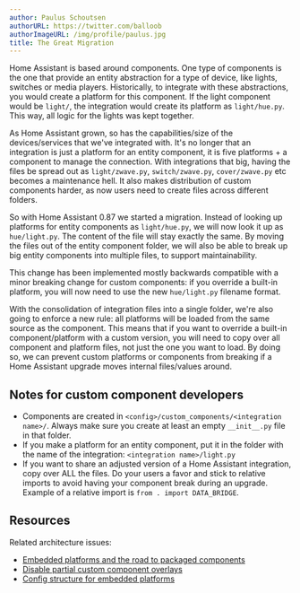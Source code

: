 ```yaml
---
author: Paulus Schoutsen
authorURL: https://twitter.com/balloob
authorImageURL: /img/profile/paulus.jpg
title: The Great Migration
---
```


Home Assistant is based around components. One type of components is the one that provide an entity abstraction for a type of device, like lights, switches or media players. Historically, to integrate with these abstractions, you would create a platform for this component. If the light component would be `light/`, the integration would create its platform as `light/hue.py`. This way, all logic for the lights was kept together.

As Home Assistant grown, so has the capabilities/size of the devices/services that we've integrated with. It's no longer that an integration is just a platform for an entity component, it is five platforms + a component to manage the connection. With integrations that big, having the files be spread out as `light/zwave.py`, `switch/zwave.py`, `cover/zwave.py` etc becomes a maintenance hell. It also makes distribution of custom components harder, as now users need to create files across different folders.

So with Home Assistant 0.87 we started a migration. Instead of looking up platforms for entity components as `light/hue.py`, we will now look it up as `hue/light.py`. The content of the file will stay exactly the same. By moving the files out of the entity component folder, we will also be able to break up big entity components into multiple files, to support maintainability.

This change has been implemented mostly backwards compatible with a minor breaking change for custom components: if you override a built-in platform, you will now need to use the new `hue/light.py` filename format.

With the consolidation of integration files into a single folder, we're also going to enforce a new rule: all platforms will be loaded from the same source as the component. This means that if you want to override a built-in component/platform with a custom version, you will need to copy over all component and platform files, not just the one you want to load. By doing so, we can prevent custom platforms or components from breaking if a Home Assistant upgrade moves internal files/values around.

## Notes for custom component developers

- Components are created in `<config>/custom_components/<integration name>/`. Always make sure you create at least an empty `__init__.py` file in that folder.
- If you make a platform for an entity component, put it in the folder with the name of the integration: `<integration name>/light.py`
- If you want to share an adjusted version of a Home Assistant integration, copy over ALL the files. Do your users a favor and stick to relative imports to avoid having your component break during an upgrade. Example of a relative import is `from . import DATA_BRIDGE`.

## Resources

Related architecture issues:

 - [Embedded platforms and the road to packaged components](https://github.com/home-assistant/architecture/issues/124)
 - [Disable partial custom component overlays](https://github.com/home-assistant/architecture/issues/141)
 - [Config structure for embedded platforms](https://github.com/home-assistant/architecture/issues/142)

